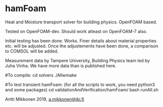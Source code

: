 # hamFoam
Heat and Moisture transport solver for building physics. OpenFOAM based.

Tested on OpenFOAM-dev. Should work atleast on OpenFOAM-7 also.


Initial testing has been done. Works. Finer details about material properties etc. will be adjusted. Once the adjustements have been done, a comparison to COMSOL will be added.

Measurement data by Tampere University, Building Physics team led by Juha Vinha. We have more data than is published here.


#To compile:
cd solvers
./Allwmake

#To test transient hamFoam:
(for all the scripts to work, you need python3 and some packages)
cd validationAndVerification/hamFoam/
bash runAll.sh

Antti Mikkonen 2019, a.mikkonen@iki.fi
